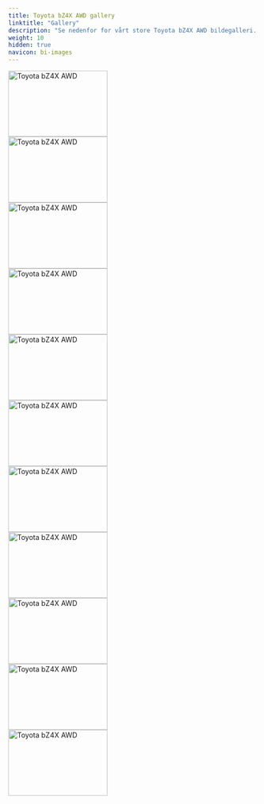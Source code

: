 ```yaml
---
title: Toyota bZ4X AWD gallery
linktitle: "Gallery"
description: "Se nedenfor for vårt store Toyota bZ4X AWD bildegalleri. Klikk på bildene for høyoppløselige versjoner."
weight: 10
hidden: true
navicon: bi-images
---
```

<!-- markdownlint-disable MD033 -->
<div class="row" id ="my-gallery">
<div class="pswp-grid-item col-12 col-md-6 col-lg-4">
<a href="https://media.evkx.net/multimedia/models/toyota/bz4x/bz4x_awd/exterior_1.jpg"
data-pswp-src="https://media.evkx.net/multimedia/models/toyota/bz4x/bz4x_awd/exterior_1.jpg"
data-pswp-width="3000"
data-pswp-height="1999" 
target="_blank">
<img src="https://media.evkx.net/multimedia/models/toyota/bz4x/bz4x_awd/exterior_1_xst.jpg" alt="Toyota bZ4X AWD" width="200px" height="133px" />
</a>
</div>
<div class="pswp-grid-item col-12 col-md-6 col-lg-4">
<a href="https://media.evkx.net/multimedia/models/toyota/bz4x/bz4x_awd/exterior_2.jpg"
data-pswp-src="https://media.evkx.net/multimedia/models/toyota/bz4x/bz4x_awd/exterior_2.jpg"
data-pswp-width="3000"
data-pswp-height="1999" 
target="_blank">
<img src="https://media.evkx.net/multimedia/models/toyota/bz4x/bz4x_awd/exterior_2_xst.jpg" alt="Toyota bZ4X AWD" width="200px" height="133px" />
</a>
</div>
<div class="pswp-grid-item col-12 col-md-6 col-lg-4">
<a href="https://media.evkx.net/multimedia/models/toyota/bz4x/bz4x_awd/main_1.jpg"
data-pswp-src="https://media.evkx.net/multimedia/models/toyota/bz4x/bz4x_awd/main_1.jpg"
data-pswp-width="3000"
data-pswp-height="2002" 
target="_blank">
<img src="https://media.evkx.net/multimedia/models/toyota/bz4x/bz4x_awd/main_1_xst.jpg" alt="Toyota bZ4X AWD" width="200px" height="133px" />
</a>
</div>
<div class="pswp-grid-item col-12 col-md-6 col-lg-4">
<a href="https://media.evkx.net/multimedia/models/toyota/bz4x/bz4x_awd/screens_1.jpg"
data-pswp-src="https://media.evkx.net/multimedia/models/toyota/bz4x/bz4x_awd/screens_1.jpg"
data-pswp-width="3000"
data-pswp-height="1999" 
target="_blank">
<img src="https://media.evkx.net/multimedia/models/toyota/bz4x/bz4x_awd/screens_1_xst.jpg" alt="Toyota bZ4X AWD" width="200px" height="133px" />
</a>
</div>
<div class="pswp-grid-item col-12 col-md-6 col-lg-4">
<a href="https://media.evkx.net/multimedia/models/toyota/bz4x/bz4x_awd/screens_2.jpg"
data-pswp-src="https://media.evkx.net/multimedia/models/toyota/bz4x/bz4x_awd/screens_2.jpg"
data-pswp-width="3000"
data-pswp-height="1999" 
target="_blank">
<img src="https://media.evkx.net/multimedia/models/toyota/bz4x/bz4x_awd/screens_2_xst.jpg" alt="Toyota bZ4X AWD" width="200px" height="133px" />
</a>
</div>
<div class="pswp-grid-item col-12 col-md-6 col-lg-4">
<a href="https://media.evkx.net/multimedia/models/toyota/bz4x/bz4x_awd/screens_3.jpg"
data-pswp-src="https://media.evkx.net/multimedia/models/toyota/bz4x/bz4x_awd/screens_3.jpg"
data-pswp-width="3000"
data-pswp-height="1999" 
target="_blank">
<img src="https://media.evkx.net/multimedia/models/toyota/bz4x/bz4x_awd/screens_3_xst.jpg" alt="Toyota bZ4X AWD" width="200px" height="133px" />
</a>
</div>
<div class="pswp-grid-item col-12 col-md-6 col-lg-4">
<a href="https://media.evkx.net/multimedia/models/toyota/bz4x/bz4x_awd/secondrowseats_1.jpg"
data-pswp-src="https://media.evkx.net/multimedia/models/toyota/bz4x/bz4x_awd/secondrowseats_1.jpg"
data-pswp-width="3000"
data-pswp-height="1999" 
target="_blank">
<img src="https://media.evkx.net/multimedia/models/toyota/bz4x/bz4x_awd/secondrowseats_1_xst.jpg" alt="Toyota bZ4X AWD" width="200px" height="133px" />
</a>
</div>
<div class="pswp-grid-item col-12 col-md-6 col-lg-4">
<a href="https://media.evkx.net/multimedia/models/toyota/bz4x/bz4x_awd/trunk_1.jpg"
data-pswp-src="https://media.evkx.net/multimedia/models/toyota/bz4x/bz4x_awd/trunk_1.jpg"
data-pswp-width="3000"
data-pswp-height="1999" 
target="_blank">
<img src="https://media.evkx.net/multimedia/models/toyota/bz4x/bz4x_awd/trunk_1_xst.jpg" alt="Toyota bZ4X AWD" width="200px" height="133px" />
</a>
</div>
<div class="pswp-grid-item col-12 col-md-6 col-lg-4">
<a href="https://media.evkx.net/multimedia/models/toyota/bz4x/bz4x_awd/trunk_2.jpg"
data-pswp-src="https://media.evkx.net/multimedia/models/toyota/bz4x/bz4x_awd/trunk_2.jpg"
data-pswp-width="3000"
data-pswp-height="1999" 
target="_blank">
<img src="https://media.evkx.net/multimedia/models/toyota/bz4x/bz4x_awd/trunk_2_xst.jpg" alt="Toyota bZ4X AWD" width="200px" height="133px" />
</a>
</div>
<div class="pswp-grid-item col-12 col-md-6 col-lg-4">
<a href="https://media.evkx.net/multimedia/models/toyota/bz4x/bz4x_awd/trunk_3.jpg"
data-pswp-src="https://media.evkx.net/multimedia/models/toyota/bz4x/bz4x_awd/trunk_3.jpg"
data-pswp-width="3000"
data-pswp-height="1999" 
target="_blank">
<img src="https://media.evkx.net/multimedia/models/toyota/bz4x/bz4x_awd/trunk_3_xst.jpg" alt="Toyota bZ4X AWD" width="200px" height="133px" />
</a>
</div>
<div class="pswp-grid-item col-12 col-md-6 col-lg-4">
<a href="https://media.evkx.net/multimedia/models/toyota/bz4x/bz4x_awd/trunk_4.jpg"
data-pswp-src="https://media.evkx.net/multimedia/models/toyota/bz4x/bz4x_awd/trunk_4.jpg"
data-pswp-width="3000"
data-pswp-height="1999" 
target="_blank">
<img src="https://media.evkx.net/multimedia/models/toyota/bz4x/bz4x_awd/trunk_4_xst.jpg" alt="Toyota bZ4X AWD" width="200px" height="133px" />
</a>
</div>
</div>
<script type="module">
  import PhotoSwipeLightbox from '/js/photoswipe-lightbox.esm.js';
    const lightbox = new PhotoSwipeLightbox({
       gallery: '#my-gallery',
        children: 'a',
        pswpModule: () => import('/js/photoswipe.esm.js')
    });
lightbox.init();
</script>
